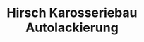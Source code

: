 ---
title: "Hirsch Karosseriebau Autolackierung"
url: /lorch/hirsch-karosseriebau-autolackierung/
shop: Autowerkstatt
---